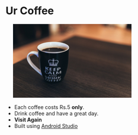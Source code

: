
# Ur Coffee

<img src = "coffee.jpg"
    alt = "coffee image"
    style = "float-left: 500px; height: 200px; margin-left: 20px;" />
* Each coffee costs Rs.5 <b> only</b>.
* Drink coffee and have a great day.
* <b> Visit Again</b>
* Built using [Android Studio](https://developer.android.com/studio/)

